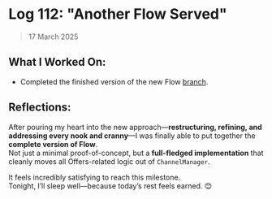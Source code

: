 # Log 112: "Another Flow Served"

> 17 March 2025

## What I Worked On:

- Completed the finished version of the new Flow
  [branch](https://github.com/shaavan/rust-lightning/commits/flow-10).

## Reflections:

After pouring my heart into the new approach—**restructuring, refining, and
addressing every nook and cranny**—I was finally able to put together the
**complete version of Flow**.  
Not just a minimal proof-of-concept, but a **full-fledged implementation** that
cleanly moves all Offers-related logic out of `ChannelManager`.

It feels incredibly satisfying to reach this milestone.  
Tonight, I’ll sleep well—because today’s rest feels earned. 😊
